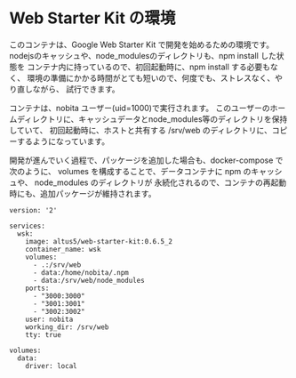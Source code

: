 Web Starter Kit の環境
=======================

このコンテナは、Google Web Starter Kit で開発を始めるための環境です。
nodejsのキャッシュや、node_modulesのディレクトリも、npm install した状態を
コンテナ内に持っているので、初回起動時に、npm install する必要もなく、
環境の準備にかかる時間がとても短いので、何度でも、ストレスなく、やり直しながら、
試行できます。

コンテナは、nobita ユーザー(uid=1000)で実行されます。
このユーザーのホームディレクトリに、キャッシュデータとnode_modules等のディレクトリを保持していて、
初回起動時に、ホストと共有する /srv/web のディレクトリに、コピーするようになっています。

開発が進んでいく過程で、パッケージを追加した場合も、docker-compose で次のように、
volumes を構成することで、データコンテナに npm のキャッシュや、 node_modules のディレクトリが
永続化されるので、コンテナの再起動時にも、追加パッケージが維持されます。

```
version: '2'

services:
  wsk:
    image: altus5/web-starter-kit:0.6.5_2
    container_name: wsk
    volumes:
      - .:/srv/web
      - data:/home/nobita/.npm
      - data:/srv/web/node_modules
    ports:
      - "3000:3000"
      - "3001:3001"
      - "3002:3002"
    user: nobita
    working_dir: /srv/web
    tty: true

volumes:
  data:
    driver: local
```

